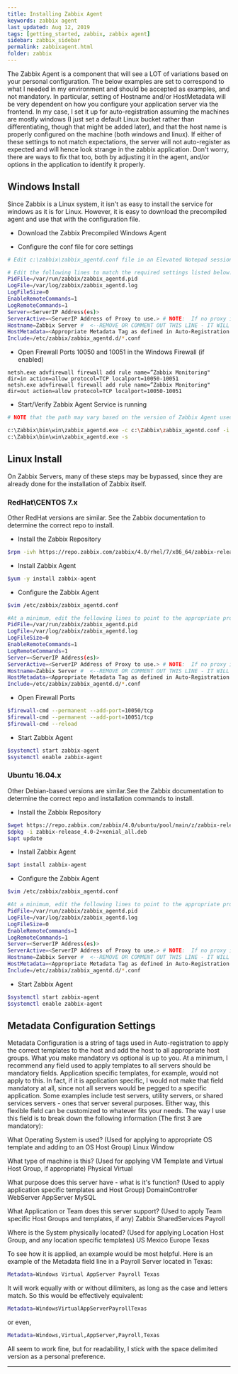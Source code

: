 ```yaml
---
title: Installing Zabbix Agent
keywords: zabbix agent
last_updated: Aug 12, 2019
tags: [getting_started, zabbix, zabbix agent]
sidebar: zabbix_sidebar
permalink: zabbixagent.html
folder: zabbix
---
```


The Zabbix Agent is a component that will see a LOT of variations based on your personal configuration. The below examples are set to correspond to what I needed in my environment and should be accepted as examples, and not mandatory. In particular, setting of Hostname and/or HostMetadata will be very dependent on how you configure your
application server via the frontend. In my case, I set it up for auto-registration assuming the machines are mostly windows (I just set a default Linux bucket rather than differentiating, though that might be added later), and that the host name is properly configured on the machine (both windows and linux). If either of these settings to not match expectations, the server will not auto-register as expected and will hence look strange in the zabbix application. Don't worry, there are ways to fix that too, both by adjusting it in the agent, and/or options in the application to identify it properly.

## Windows Install ##

Since Zabbix is a Linux system, it isn't as easy to install the service for windows as it is for Linux. However, it is easy to download the precompiled agent and use that with the configuration file.

- Download the Zabbix Precompiled Windows Agent

- Configure the conf file for core settings

```bash
# Edit c:\zabbix\zabbix_agentd.conf file in an Elevated Notepad session (or equivalent):

# Edit the following lines to match the required settings listed below:
PidFile=/var/run/zabbix/zabbix_agentd.pid
LogFile=/var/log/zabbix/zabbix_agentd.log
LogFileSize=0
EnableRemoteCommands=1
LogRemoteCommands=1
Server=<ServerIP Address(es)>
ServerActive=<ServerIP Address of Proxy to use.> # NOTE:  If no proxy is used, set to zabbix server
Hostname=Zabbix Server #  <--REMOVE OR COMMENT OUT THIS LINE - IT WILL PULL FROM THE HOSTNAME
HostMetadata=<Appropriate Metadata Tag as defined in Auto-Registration Actions - See Metadata Configuration Settings below>
Include=/etc/zabbix/zabbix_agentd.d/*.conf
```

- Open Firewall Ports 10050 and 10051 in the Windows Firewall (if enabled)

```text
netsh.exe advfirewall firewall add rule name=”Zabbix Monitoring" dir=in action=allow protocol=TCP localport=10050-10051
netsh.exe advfirewall firewall add rule name=”Zabbix Monitoring" dir=out action=allow protocol=TCP localport=10050-10051
```

- Start/Verify Zabbix Agent Service is running

```bash
# NOTE that the path may vary based on the version of Zabbix Agent used, and where you place it

c:\Zabbix\bin\win\zabbix_agentd.exe -c c:\Zabbix\zabbix_agentd.conf -i
c:\Zabbix\bin\win\zabbix_agentd.exe -s
```

## Linux Install ##

On Zabbix Servers, many of these steps may be bypassed, since they are already done for the installation of Zabbix itself.

### RedHat\CENTOS 7.x ###

Other RedHat versions are similar. See the Zabbix documentation to determine the correct repo to install.

- Install the Zabbix Repository

```bash
$rpm -ivh https://repo.zabbix.com/zabbix/4.0/rhel/7/x86_64/zabbix-release-4.0-1.el7.noarch.rpm
```

- Install Zabbix Agent

```bash
$yum -y install zabbix-agent
```

- Configure the Zabbix Agent

```bash
$vim /etc/zabbix/zabbix_agentd.conf

#At a minimum, edit the following lines to point to the appropriate proxy and/or server
PidFile=/var/run/zabbix/zabbix_agentd.pid
LogFile=/var/log/zabbix/zabbix_agentd.log
LogFileSize=0
EnableRemoteCommands=1
LogRemoteCommands=1
Server=<ServerIP Address(es)>
ServerActive=<ServerIP Address of Proxy to use.> # NOTE:  If no proxy is used, set to zabbix server
Hostname=Zabbix Server #  <--REMOVE OR COMMENT OUT THIS LINE - IT WILL PULL FROM THE HOSTNAME
HostMetadata=<Appropriate Metadata Tag as defined in Auto-Registration Actions - See Metadata Configuration Settings below>
Include=/etc/zabbix/zabbix_agentd.d/*.conf
```

- Open Firewall Ports

```bash
$firewall-cmd --permanent --add-port=10050/tcp
$firewall-cmd --permanent --add-port=10051/tcp
$firewall-cmd --reload
```

- Start Zabbix Agent

```bash
$systemctl start zabbix-agent
$systemctl enable zabbix-agent
```

### Ubuntu 16.04.x ###

Other Debian-based versions are similar.See the Zabbix documentation to determine the correct repo and installation commands to install.

- Install the Zabbix Repository

```bash
$wget https://repo.zabbix.com/zabbix/4.0/ubuntu/pool/main/z/zabbix-release/zabbix-release_4.0-2+xenial_all.deb
$dpkg -i zabbix-release_4.0-2+xenial_all.deb
$apt update
```

- Install Zabbix Agent

```bash
$apt install zabbix-agent
```

- Configure the Zabbix Agent

```bash
$vim /etc/zabbix/zabbix_agentd.conf

#At a minimum, edit the following lines to point to the appropriate proxy and/or server
PidFile=/var/run/zabbix/zabbix_agentd.pid
LogFile=/var/log/zabbix/zabbix_agentd.log
LogFileSize=0
EnableRemoteCommands=1
LogRemoteCommands=1
Server=<ServerIP Address(es)>
ServerActive=<ServerIP Address of Proxy to use.> # NOTE:  If no proxy is used, set to zabbix server
Hostname=Zabbix Server #  <--REMOVE OR COMMENT OUT THIS LINE - IT WILL PULL FROM THE HOSTNAME
HostMetadata=<Appropriate Metadata Tag as defined in Auto-Registration Actions - See Metadata Configuration Settings below>
Include=/etc/zabbix/zabbix_agentd.d/*.conf
```

- Start Zabbix Agent

```bash
$systemctl start zabbix-agent
$systemctl enable zabbix-agent
```

## Metadata Configuration Settings ##

Metadata Configuration is a string of tags used in Auto-registration to apply the correct templates to the host and add
the host to all appropriate host groups. What you make mandatory vs optional is up to you. At a minimum, I recommend any
field used to apply templates to all servers should be mandatory fields. Application specific templates, for example,
would not apply to this. In fact, if it is application specific, I would not make that field mandatory at all, since not
all servers would be pegged to a specific application. Some examples include test servers, utility servers, or shared
services servers - ones that server several purposes. Either way, this flexible field can be customized to whatever fits
your needs. The way I use this field is to break down the following information (The first 3 are mandatory):

What Operating System is used? (Used for applying to appropriate OS template and adding to an OS Host Group)
    Linux
    Window

What type of machine is this? (Used for applying VM Template and Virtual Host Group, if appropriate)
    Physical
    Virtual

What purpose does this server have - what is it's function? (Used to apply application specific templates and Host Group)
    DomainController
    WebServer
    AppServer
    MySQL

What Application or Team does this server support? (Used to apply Team specific Host Groups and templates, if any)
    Zabbix
    SharedServices
    Payroll

Where is the System physically located? (Used for applying Location Host Group, and any location specific templates)
    US
    Mexico
    Europe
    Texas

To see how it is applied, an example would be most helpful.  Here is an example of the Metadata field line in a Payroll
Server located in Texas:

```bash
Metadata=Windows Virtual AppServer Payroll Texas
```

It will work equally with or without dilimiters, as long as the case and letters match.  So this would be effectively 
equivalent:

```bash
Metadata=WindowsVirtualAppServerPayrollTexas
```

or even,

```bash
Metadata=Windows,Virtual,AppServer,Payroll,Texas
```

All seem to work fine, but for readability, I stick with the space delimited version as a personal preference.

---